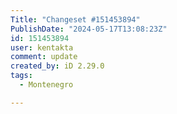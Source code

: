 ```yaml
---
Title: "Changeset #151453894"
PublishDate: "2024-05-17T13:08:23Z"
id: 151453894
user: kentakta
comment: update
created_by: iD 2.29.0
tags:
  - Montenegro

---
```

